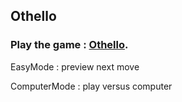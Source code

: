## Othello

### Play the game :  [Othello](https://joflamme88.github.io/Joflamme-othello.github.io/).


EasyMode : preview next move

ComputerMode : play versus computer

